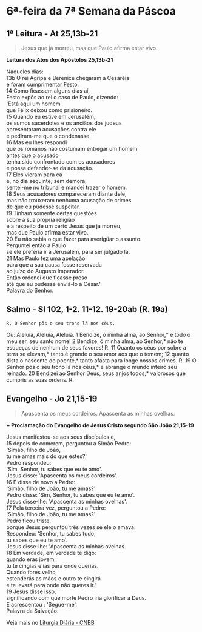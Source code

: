 # 6ª-feira da 7ª Semana da Páscoa

## 1ª Leitura - At 25,13b-21

> Jesus que já morreu, mas que Paulo afirma estar vivo.

**Leitura dos Atos dos Apóstolos 25,13b-21**

Naqueles dias:    
13b O rei Agripa e Berenice chegaram a Cesaréia   
 e foram cumprimentar Festo.    
14 Como ficassem alguns dias aí,   
 Festo expôs ao rei o caso de Paulo, dizendo:   
 'Está aqui um homem   
 que Félix deixou como prisioneiro.    
15 Quando eu estive em Jerusalém,   
 os sumos sacerdotes e os anciãos dos judeus   
 apresentaram acusações contra ele   
 e pediram-me que o condenasse.    
16 Mas eu lhes respondi   
 que os romanos não costumam entregar um homem   
 antes que o acusado   
 tenha sido confrontado com os acusadores   
 e possa defender-se da acusação.    
17 Eles vieram para cá   
 e, no dia seguinte, sem demora,   
 sentei-me no tribunal e mandei trazer o homem.    
18 Seus acusadores compareceram diante dele,   
 mas não trouxeram nenhuma acusação de crimes   
 de que eu pudesse suspeitar.    
19 Tinham somente certas questões   
 sobre a sua própria religião   
 e a respeito de um certo Jesus que já morreu,   
 mas que Paulo afirma estar vivo.    
20 Eu não sabia o que fazer para averigüar o assunto.   
 Perguntei então a Paulo   
 se ele preferia ir a Jerusalém, para ser julgado lá.    
21 Mas Paulo fez uma apelação   
 para que a sua causa fosse reservada   
 ao juízo do Augusto Imperador.   
 Então ordenei que ficasse preso   
 até que eu pudesse enviá-lo a César.'   
 Palavra do Senhor.

## Salmo - Sl 102, 1-2. 11-12. 19-20ab (R. 19a)

`R. O Senhor pôs o seu trono lá nos céus.`

Ou: Aleluia, Aleluia, Aleluia. 
  1 Bendize, ó minha alma, ao Senhor,*     e todo o meu ser, seu santo nome!    2 Bendize, ó minha alma, ao Senhor,*     não te esqueças de nenhum de seus favores! R.    11 Quanto os céus por sobre a terra se elevam,*     tanto é grande o seu amor aos que o temem;    12 quanto dista o nascente do poente,*     tanto afasta para longe nossos crimes. R.    19 O Senhor pôs o seu trono lá nos céus,*     e abrange o mundo inteiro seu reinado.    20 Bendizei ao Senhor Deus, seus anjos todos,*     valorosos que cumpris as suas ordens. R.

## Evangelho - Jo 21,15-19

> Apascenta os meus cordeiros. Apascenta as minhas ovelhas.

**+ Proclamação do Evangelho de Jesus Cristo segundo São João 21,15-19**

Jesus manifestou-se aos seus discípulos e,    
15 depois de comerem, perguntou a Simão Pedro:    
 'Simão, filho de João,    
 tu me amas mais do que estes?'    
 Pedro respondeu:    
 'Sim, Senhor, tu sabes que eu te amo'.    
 Jesus disse: 'Apascenta os meus cordeiros'.     
16 E disse de novo a Pedro:    
 'Simão, filho de João, tu me amas?'    
 Pedro disse: 'Sim, Senhor, tu sabes que eu te amo'.    
 Jesus disse-lhe: 'Apascenta as minhas ovelhas'.    
17 Pela terceira vez, perguntou a Pedro:    
 'Simão, filho de João, tu me amas?'    
 Pedro ficou triste,   
 porque Jesus perguntou três vezes se ele o amava.    
 Respondeu: 'Senhor, tu sabes tudo;    
 tu sabes que eu te amo'.   
 Jesus disse-lhe: 'Apascenta as minhas ovelhas.     
18 Em verdade, em verdade te digo:    
 quando eras jovem,    
 tu te cingias e ias para onde querias.    
 Quando fores velho,    
 estenderás as mãos e outro te cingirá    
 e te levará para onde não queres ir.'     
19 Jesus disse isso,   
 significando com que morte Pedro iria glorificar a Deus.    
 E acrescentou : 'Segue-me'.    
 Palavra da Salvação.

Veja mais no [Liturgia Diária - CNBB](http://liturgiadiaria.cnbb.org.br/app/user/user/UserView.php?ano=2017&mes=6&dia=2)